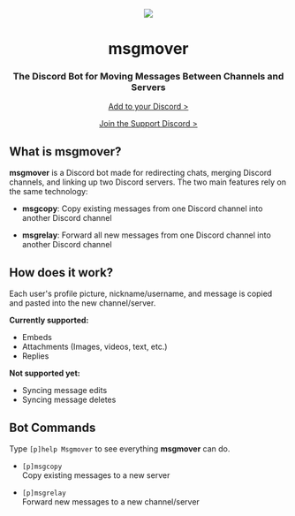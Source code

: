<p align="center">
  <img src="https://raw.githubusercontent.com/coffeebank/coffee-cogs/master/msgmover/preview.jpg" />
</p>

<h1 align="center">
  msgmover
</h1>

<h3 align="center">
  The Discord Bot for Moving Messages Between Channels and Servers
</h3>

<p align="center">
  <a href="https://github.com/coffeebank/coffee-cogs/wiki/Add-to-Discord">Add to your Discord ></a>
</p>

<p align="center">
  <a href="https://coffeebank.github.io/discord">Join the Support Discord ></a>
</p>

## What is msgmover?

**msgmover** is a Discord bot made for redirecting chats, merging Discord channels, and linking up two Discord servers. The two main features rely on the same technology:

- **msgcopy**: Copy existing messages from one Discord channel into another Discord channel  

- **msgrelay**: Forward all new messages from one Discord channel into another Discord channel


## How does it work?

Each user's profile picture, nickname/username, and message is copied and pasted into the new channel/server.

**Currently supported:**
- Embeds
- Attachments (Images, videos, text, etc.)
- Replies

**Not supported yet:**
- Syncing message edits
- Syncing message deletes


## Bot Commands

Type `[p]help Msgmover` to see everything **msgmover** can do.

- `[p]msgcopy`  
Copy existing messages to a new server  

- `[p]msgrelay`  
Forward new messages to a new channel/server
